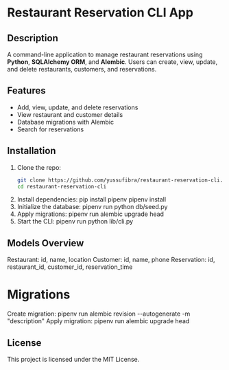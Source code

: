 # Restaurant Reservation CLI App

## Description
A command-line application to manage restaurant reservations using **Python**, **SQLAlchemy ORM**, and **Alembic**. Users can create, view, update, and delete restaurants, customers, and reservations.

## Features
- Add, view, update, and delete reservations
- View restaurant and customer details
- Database migrations with Alembic
- Search for reservations

## Installation

1. Clone the repo:
   ```bash
   git clone https://github.com/yussufibra/restaurant-reservation-cli.git
   cd restaurant-reservation-cli
2. Install dependencies:
pip install pipenv
pipenv install
3. Initialize the database:
pipenv run python db/seed.py
4. Apply migrations:
pipenv run alembic upgrade head
5. Start the CLI:
pipenv run python lib/cli.py

## Models Overview
Restaurant: id, name, location
Customer: id, name, phone
Reservation: id, restaurant_id, customer_id, reservation_time
# Migrations
Create migration:
pipenv run alembic revision --autogenerate -m "description"
Apply migration:
pipenv run alembic upgrade head
## License
This project is licensed under the MIT License.
